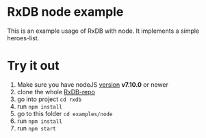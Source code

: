 # RxDB node example

This is an example usage of RxDB with node. It implements a simple heroes-list.

# Try it out
1. Make sure you have nodeJS [version](https://nodejs.org/en/download/releases/) **v7.10.0** or newer
2. clone the whole [RxDB-repo](https://github.com/pubkey/rxdb)
3. go into project `cd rxdb`
4. run `npm install`
5. go to this folder `cd examples/node`
6. run `npm install`
7. run `npm start`
